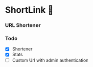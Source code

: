 # ShortLink 🔗
### URL Shortener


 [](/static/urlshort.gif)

 ### Todo 
- [x] Shortener	
- [x] Stats
- [ ] Custom Url with admin authentication